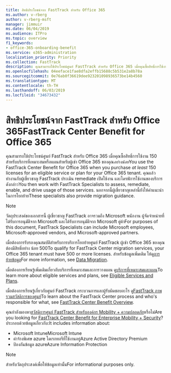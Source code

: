 ```yaml
---
title: สิทธิประโยชน์จาก FastTrack สำหรับ Office 365
ms.author: v-rberg
author: v-rberg-msft
manager: jimmuir
ms.date: 06/04/2019
ms.audience: ITPro
ms.topic: overview
f1_keywords:
- office-365-onboarding-benefit
ms.service: o365-administration
localization_priority: Priority
ms.collection: FastTrack
description: คุณสามารถใช้ประโยชน์ศูนย์ FastTrack สำหรับ Office 365 เมื่อคุณซื้อสิทธิ์การใช้งานอย่างน้อย 150 สำหรับบริการที่เหมาะสมหรือแผนสำหรับผู้เช่า Office 365 ของคุณ คุณแล้วทำงานกับผู้เชี่ยวชาญ FastTrack ประเมิน remediate เปิดใช้งาน และไดรฟ์การใช้งานของบริการดังกล่าว นอกจากนี้ผู้เชี่ยวชาญเหล่านี้ยังให้คำแนะนำในการโยกย้าย
ms.openlocfilehash: 04eeface1fae8dfa2effb15688c5b531e2a8b78a
ms.sourcegitcommit: 0e76ab0f36619dee923201098936573be14b4560
ms.translationtype: MT
ms.contentlocale: th-TH
ms.lasthandoff: 06/03/2019
ms.locfileid: "34673432"
---
```

# <a name="fasttrack-center-benefit-for-office-365"></a><span data-ttu-id="73914-105">สิทธิประโยชน์จาก FastTrack สำหรับ Office 365</span><span class="sxs-lookup"><span data-stu-id="73914-105">FastTrack Center Benefit for Office 365</span></span>

<span data-ttu-id="73914-106">คุณสามารถใช้ประโยชน์ศูนย์ FastTrack สำหรับ Office 365 เมื่อคุณซื้อสิทธิ์การใช้งาน 150 สำหรับบริการที่เหมาะสมหรือแผนสำหรับผู้เช่า Office 365 ของคุณ*อย่างน้อย*</span><span class="sxs-lookup"><span data-stu-id="73914-106">You use the FastTrack Center Benefit for Office 365 when you purchase  *at least*  150 licenses for an eligible service or plan for your Office 365 tenant.</span></span> <span data-ttu-id="73914-107">คุณแล้วทำงานกับผู้เชี่ยวชาญ FastTrack ประเมิน remediate เปิดใช้งาน และไดรฟ์การใช้งานของบริการดังกล่าว</span><span class="sxs-lookup"><span data-stu-id="73914-107">You then work with FastTrack Specialists to assess, remediate, enable, and drive usage of those services.</span></span> <span data-ttu-id="73914-108">นอกจากนี้ผู้เชี่ยวชาญเหล่านี้ยังให้คำแนะนำในการโยกย้าย</span><span class="sxs-lookup"><span data-stu-id="73914-108">These specialists also provide migration guidance.</span></span> 
  
> [!NOTE]
> <span data-ttu-id="73914-109">วัตถุประสงค์ของเอกสารนี้ ผู้เชี่ยวชาญ FastTrack อาจรวมถึง Microsoft พนักงาน ผู้จัดจำหน่ายที่ได้รับการอนุมัติจาก Microsoft และได้รับการอนุมัติจาก Microsoft คู่ค้า</span><span class="sxs-lookup"><span data-stu-id="73914-109">For purposes of this document, FastTrack Specialists can include Microsoft employees, Microsoft-approved vendors, and Microsoft-approved partners.</span></span> 
  
<span data-ttu-id="73914-110">เมื่อต้องการรับรองคุณสมบัติสำหรับการบริการโยกย้ายศูนย์ FastTrack ผู้เช่า Office 365 ของคุณต้องมีสิทธิ์อย่าง น้อย 500</span><span class="sxs-lookup"><span data-stu-id="73914-110">To qualify for FastTrack Center migration services, your Office 365 tenant must have 500 or more licenses.</span></span> <span data-ttu-id="73914-111">สำหรับข้อมูลเพิ่มเติม ให้ดู[การย้ายข้อมูล](O365-data-migration.md)</span><span class="sxs-lookup"><span data-stu-id="73914-111">For more information, see [Data Migration](O365-data-migration.md).</span></span>
  
<span data-ttu-id="73914-112">เมื่อต้องการเรียนรู้เพิ่มเติมเกี่ยวกับบริการที่เหมาะสมและการวางแผน ดู[บริการที่เหมาะสมและแผน](M365-eligible-services-and-plans.md)</span><span class="sxs-lookup"><span data-stu-id="73914-112">To learn more about eligible services and plans, see [Eligible Services and Plans](M365-eligible-services-and-plans.md).</span></span>
  
<span data-ttu-id="73914-113">เมื่อต้องการเรียนรู้เกี่ยวกับศูนย์ FastTrack กระบวนการและผู้รับผิดชอบอะไร ดู[FastTrack ภาพรวมสวัสดิการของศูนย์](O365-fasttrack-benefit-overview.md)</span><span class="sxs-lookup"><span data-stu-id="73914-113">To learn about the FastTrack Center process and who's responsible for what, see [FastTrack Center Benefit Overview](O365-fasttrack-benefit-overview.md).</span></span>
  
<span data-ttu-id="73914-114">คุณกำลังมองหา[สวัสดิการศูนย์ FastTrack สำหรับองค์กร Mobility + ความปลอดภัย](EMS-fasttrack-benefit-for-EMS.md)หรือไม่</span><span class="sxs-lookup"><span data-stu-id="73914-114">Are you looking for [FastTrack Center Benefit for Enterprise Mobility + Security](EMS-fasttrack-benefit-for-EMS.md)?</span></span> <span data-ttu-id="73914-115">ประกอบด้วยข้อมูลเกี่ยวกับ:</span><span class="sxs-lookup"><span data-stu-id="73914-115">It includes information about:</span></span>
  
- <span data-ttu-id="73914-116">Microsoft Intune</span><span class="sxs-lookup"><span data-stu-id="73914-116">Microsoft Intune</span></span>    
- <span data-ttu-id="73914-117">ค่าจ้างพิเศษ azure ไดเรกทอรีที่ใช้งานอยู่</span><span class="sxs-lookup"><span data-stu-id="73914-117">Azure Active Directory Premium</span></span> 
- <span data-ttu-id="73914-118">ป้องกันข้อมูล azure</span><span class="sxs-lookup"><span data-stu-id="73914-118">Azure Information Protection</span></span>
    
> [!NOTE]
> <span data-ttu-id="73914-119">สำหรับวัตถุประสงค์เพื่อให้ข้อมูลเท่านั้น</span><span class="sxs-lookup"><span data-stu-id="73914-119">For informational purposes only.</span></span> 
